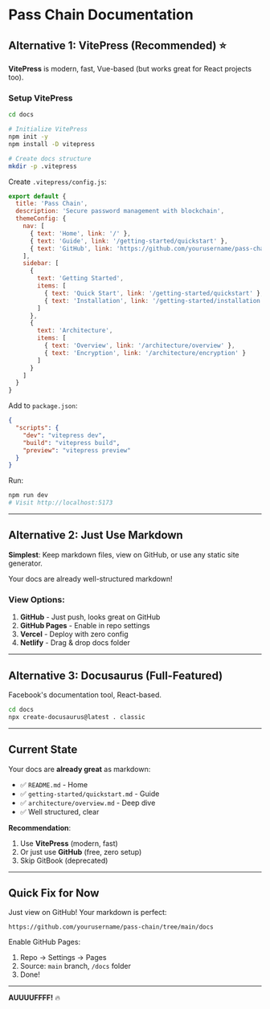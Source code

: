# Pass Chain Documentation

## Alternative 1: VitePress (Recommended) ⭐

**VitePress** is modern, fast, Vue-based (but works great for React projects too).

### Setup VitePress

```bash
cd docs

# Initialize VitePress
npm init -y
npm install -D vitepress

# Create docs structure
mkdir -p .vitepress
```

Create `.vitepress/config.js`:
```js
export default {
  title: 'Pass Chain',
  description: 'Secure password management with blockchain',
  themeConfig: {
    nav: [
      { text: 'Home', link: '/' },
      { text: 'Guide', link: '/getting-started/quickstart' },
      { text: 'GitHub', link: 'https://github.com/yourusername/pass-chain' }
    ],
    sidebar: [
      {
        text: 'Getting Started',
        items: [
          { text: 'Quick Start', link: '/getting-started/quickstart' },
          { text: 'Installation', link: '/getting-started/installation' }
        ]
      },
      {
        text: 'Architecture',
        items: [
          { text: 'Overview', link: '/architecture/overview' },
          { text: 'Encryption', link: '/architecture/encryption' }
        ]
      }
    ]
  }
}
```

Add to `package.json`:
```json
{
  "scripts": {
    "dev": "vitepress dev",
    "build": "vitepress build",
    "preview": "vitepress preview"
  }
}
```

Run:
```bash
npm run dev
# Visit http://localhost:5173
```

---

## Alternative 2: Just Use Markdown

**Simplest**: Keep markdown files, view on GitHub, or use any static site generator.

Your docs are already well-structured markdown!

### View Options:

1. **GitHub** - Just push, looks great on GitHub
2. **GitHub Pages** - Enable in repo settings
3. **Vercel** - Deploy with zero config
4. **Netlify** - Drag & drop docs folder

---

## Alternative 3: Docusaurus (Full-Featured)

Facebook's documentation tool, React-based.

```bash
cd docs
npx create-docusaurus@latest . classic
```

---

## Current State

Your docs are **already great** as markdown:
- ✅ `README.md` - Home
- ✅ `getting-started/quickstart.md` - Guide
- ✅ `architecture/overview.md` - Deep dive
- ✅ Well structured, clear

**Recommendation**: 
1. Use **VitePress** (modern, fast)
2. Or just use **GitHub** (free, zero setup)
3. Skip GitBook (deprecated)

---

## Quick Fix for Now

Just view on GitHub! Your markdown is perfect:
```
https://github.com/yourusername/pass-chain/tree/main/docs
```

Enable GitHub Pages:
1. Repo → Settings → Pages
2. Source: `main` branch, `/docs` folder
3. Done!

---

**AUUUUFFFF!** 🔥

